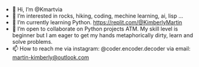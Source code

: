 - 👋 Hi, I’m @Kmartvia
- 👀 I’m interested in rocks, hiking, coding, mechine learning, ai, lisp ...
- 🌱 I’m currently learning Python. https://replit.com/@KimberlyMartin
- 💞️ I’m open to collaborate on Python projects ATM. My skill level is beginner but I am eager to get my hands metaphorically dirty, learn and solve problems.
- 📫 How to reach me via instagram: @coder.encoder.decoder via email: martin-kimberly@outlook.com

<!---
Kmartvia/Kmartvia is a ✨ special ✨ repository because its `README.md` (this file) appears on your GitHub profile.
You can click the Preview link to take a look at your changes.
--->
